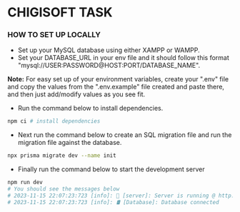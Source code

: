 # CHIGISOFT TASK

### HOW TO SET UP LOCALLY
- Set up your MySQL database using either XAMPP or WAMPP.
- Set your DATABASE_URL in your env file and it should follow this format "mysql://USER:PASSWORD@HOST:PORT/DATABASE_NAME".

**Note:** For easy set up of your environment variables, create your ".env" file and copy the values from the ".env.example" file created and paste there, and then just add/modify values as you see fit.

- Run the command below to install dependencies.
```bash
npm ci # install dependencies
```
- Next run the command below to create an SQL migration file and run the migration file against the database.
```bash
npx prisma migrate dev --name init
```
- Finally run the command below to start the development server
```bash
npm run dev 
# You should see the messages below
# 2023-11-15 22:07:23:723 [info]: 📡 [server]: Server is running @ http://localhost:${PORT}
# 2023-11-15 22:07:23:723 [info]: 🛢️ [Database]: Database connected
```